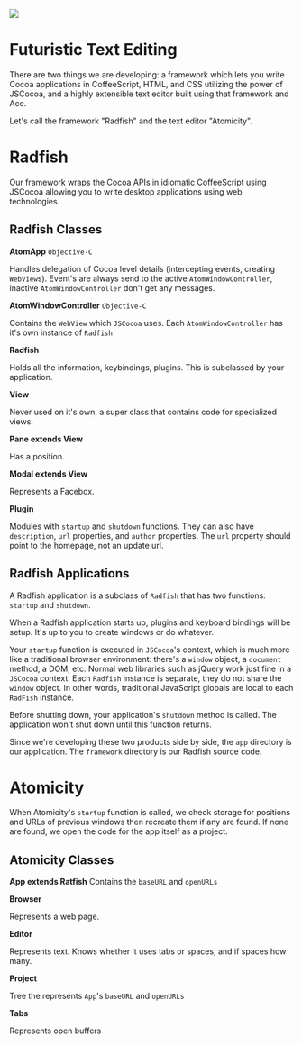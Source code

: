 ![](https://img.skitch.com/20110828-e6a2sk5mqewpfnxb3eeuef112d.png)

# Futuristic Text Editing

There are two things we are developing: a framework which lets you write Cocoa applications in CoffeeScript, HTML, and CSS utilizing the power of JSCocoa, and a highly extensible text editor built using that framework and Ace.

Let's call the framework "Radfish" and the text editor "Atomicity".


# Radfish

Our framework wraps the Cocoa APIs in idiomatic CoffeeScript using JSCocoa allowing you to write desktop applications using web technologies.

## Radfish Classes

**AtomApp** `Objective-C`

Handles delegation of Cocoa level details (intercepting events, creating `WebView`s). Event's are always send to the active `AtomWindowController`, inactive `AtomWindowController` don't get any messages.

**AtomWindowController** `Objective-C`

 Contains the `WebView` which `JSCocoa` uses. Each `AtomWindowController` has it's own instance of `Radfish`

**Radfish**

Holds all the information, keybindings, plugins. This is subclassed by your application.

**View**

Never used on it's own, a super class that contains code for specialized views.

**Pane extends View**

Has a position.

**Modal extends View**

Represents a Facebox.

**Plugin**

Modules with `startup` and `shutdown` functions. They can also have `description`, `url` properties, and `author` properties. The `url` property should point to the homepage, not an update url.

## Radfish Applications

A Radfish application is a subclass of `Radfish` that has two functions: `startup` and `shutdown`.

When a Radfish application starts up, plugins and keyboard bindings will be setup. It's up to you to create windows or do whatever.

Your `startup` function is executed in `JSCocoa`'s context, which is much more like a traditional browser environment: there's a `window` object, a `document` method, a DOM, etc. Normal web libraries such as jQuery work just fine in a `JSCocoa` context. Each `Radfish` instance is separate, they do not share the `window` object. In other words, traditional JavaScript globals are local to each `RadFish` instance.

Before shutting down, your application's `shutdown` method is called. The application won't shut down until this function returns.

Since we're developing these two products side by side, the `app` directory is our application. The `framework` directory is our Radfish source code.

# Atomicity

When Atomicity's `startup` function is called, we check storage for positions and URLs of previous windows then recreate them if any are found. If none are found, we open the code for the app itself as a project.

## Atomicity Classes

**App extends Ratfish**
Contains the `baseURL` and `openURLs` 

**Browser**

Represents a web page.

**Editor**

Represents text. Knows whether it uses tabs or spaces, and if spaces how many.

**Project**

Tree the represents `App`'s `baseURL` and `openURLs`

**Tabs**

Represents open buffers

